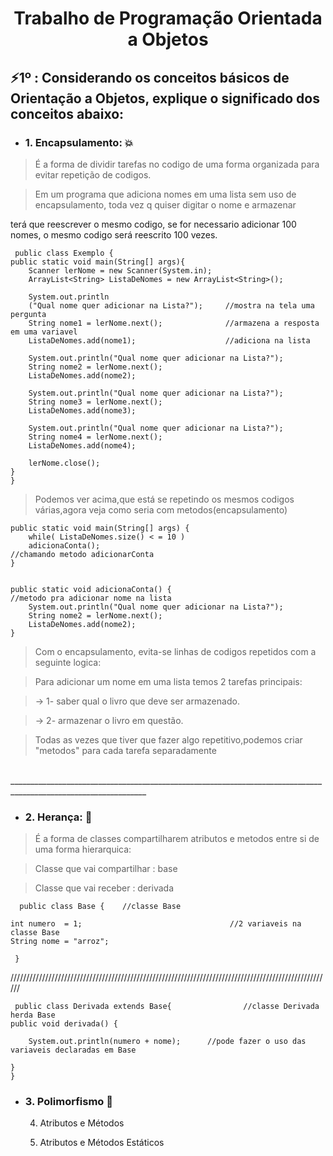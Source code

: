 <h1 align="center">Trabalho de Programação Orientada a  Objetos</h1>

<h2>⚡1º : Considerando os conceitos básicos de Orientação a Objetos, explique o significado dos conceitos abaixo:</h2>

- <h3> 1. Encapsulamento:  💥</h3>
> <p> É a forma de dividir tarefas no codigo de uma forma organizada para evitar repetição de codigos.</p>

> <p>   Em um programa que adiciona nomes em uma lista sem uso de encapsulamento, toda vez q quiser digitar o nome e armazenar
terá que reescrever o mesmo codigo, se for necessario adicionar 100 nomes, o mesmo codigo será reescrito 100 vezes. </p>

     public class Exemplo {	
	public static void main(String[] args){
		Scanner lerNome = new Scanner(System.in);
		ArrayList<String> ListaDeNomes = new ArrayList<String>();
		
		System.out.println
		("Qual nome quer adicionar na Lista?");     //mostra na tela uma pergunta
		String nome1 = lerNome.next();              //armazena a resposta em uma variavel                   
		ListaDeNomes.add(nome1);                    //adiciona na lista
		
		System.out.println("Qual nome quer adicionar na Lista?");
		String nome2 = lerNome.next();
		ListaDeNomes.add(nome2);
		
		System.out.println("Qual nome quer adicionar na Lista?");
		String nome3 = lerNome.next();
		ListaDeNomes.add(nome3);
		
		System.out.println("Qual nome quer adicionar na Lista?");
		String nome4 = lerNome.next();
		ListaDeNomes.add(nome4);
		
		lerNome.close();
	}
    }
> <p>Podemos ver acima,que está se repetindo os mesmos codigos várias,agora veja como seria com metodos(encapsulamento) <p>
	
	public static void main(String[] args) {
		while( ListaDeNomes.size() < = 10 )
		adicionaConta();                                          //chamando metodo adicionarConta
	}
	
					       
	public static void adicionaConta() {                              //metodo pra adicionar nome na lista
		System.out.println("Qual nome quer adicionar na Lista?");
		String nome2 = lerNome.next();
		ListaDeNomes.add(nome2);
	}
					       
> <p>Com o encapsulamento, evita-se linhas de codigos repetidos com a seguinte logica:</p>
     
> <p>Para adicionar um nome em uma lista temos 2 tarefas principais:</p>
	
> <p> -> 1- saber qual o livro que deve ser armazenado.</p>
	
> <p> -> 2- armazenar o livro em questão.</p>

> <p>Todas as vezes que tiver que fazer algo repetitivo,podemos criar "metodos" para cada tarefa separadamente</p>
</br>
________________________________________________________________________________________________________________
</br>

- <h3>2. Herança:  💫</h3>
> <p>É a forma de classes compartilharem atributos e metodos entre si de uma forma hierarquica:</p>

> <p>Classe que vai compartilhar : base </p>

> <p>Classe que vai receber : derivada </p>
  
      public class Base {    //classe Base
	
	int numero  = 1;                                 //2 variaveis na classe Base
	String nome = "arroz";   
	
     }
     
//////////////////////////////////////////////////////////////////////////////////////////////////////
     
     public class Derivada extends Base{                //classe Derivada herda Base
	public void derivada() {
		
		System.out.println(numero + nome);      //pode fazer o uso das variaveis declaradas em Base
		
	}
    }
- <h3>3. Polimorfismo  🐸</h3>
     
    
    
    
    
    4. Atributos e Métodos
    
    5. Atributos e Métodos Estáticos





